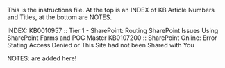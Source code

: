 This is the instructions file. At the top is an INDEX of KB Article Numbers and Titles, at the bottom are NOTES.

INDEX:
KB0010957 :: Tier 1 - SharePoint: Routing SharePoint Issues Using SharePoint Farms and POC Master
KB0107200 :: SharePoint Online: Error Stating Access Denied or This Site had not been Shared with You

NOTES:
are added here!
